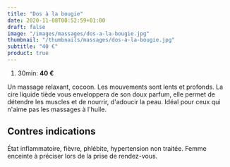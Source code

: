 ```yaml
---
title: "Dos à la bougie"
date: 2020-11-08T00:52:59+01:00
draft: false
image: "/images/massages/dos-a-la-bougie.jpg"
thumbnail: "/thumbnails/massages/dos-a-la-bougie.jpg"
subtitle: "40 €"
product: true
---
```


1. 30min: __40 €__

Un massage relaxant, cocoon.
Les mouvements sont lents et profonds.
La cire liquide tiède vous enveloppera de son doux parfum, elle permet de détendre les muscles et de nourrir, d'adoucir la peau.
Idéal pour ceux qui n'aime pas les massages à l'huile.


## Contres indications

État inflammatoire, fièvre, phlébite, hypertension non traitée.
Femme enceinte à préciser lors de la prise de rendez-vous.